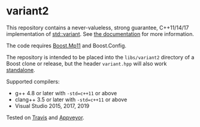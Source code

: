 # variant2

This repository contains a never-valueless, strong guarantee, C++11/14/17
implementation of [std::variant](http://en.cppreference.com/w/cpp/utility/variant).
See [the documentation](https://www.boost.org/doc/libs/master/libs/variant2/)
for more information.

The code requires [Boost.Mp11](https://github.com/boostorg/mp11) and
Boost.Config.

The repository is intended to be placed into the `libs/variant2` directory of
a Boost clone or release, but the header `variant.hpp` will also work
[standalone](https://godbolt.org/z/nVUNKX).

Supported compilers:

* g++ 4.8 or later with `-std=c++11` or above
* clang++ 3.5 or later with `-std=c++11` or above
* Visual Studio 2015, 2017, 2019

Tested on [Travis](https://travis-ci.org/boostorg/variant2/) and
[Appveyor](https://ci.appveyor.com/project/pdimov/variant2-fkab9).
